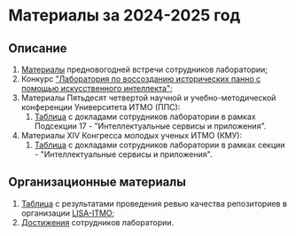 # Материалы за 2024-2025 год

## Описание
1. [Материалы](https://github.com/LISA-ITMO/LISA-Hub/blob/main/materials/2024_2025/LISA_НГ_Итоги_набора.pdf) 
предновогодней встречи сотрудников лаборатории;
2. Конкурс ["Лаборатория по воссозданию исторических панно с помощью искусственного интеллекта"](https://lisa-itmo.github.io/LISA-Hub/materials/2024_2025/laboratory_for_recreating_historical_murals.html);
2. Материалы Пятьдесят четвертой научной и учебно-методической конференции Университета ИТМО (ППС):
   1. [Таблица](https://docs.google.com/spreadsheets/d/1TPZVgilyc_k-g9WjdacVcD96ksmFncxPjHiNSl1Twek/edit?gid=0#gid=0) с 
докладами сотрудников лаборатории в рамках Подсекции 17 - "Интеллектуальные сервисы и приложения".
3. Материалы XIV Конгресса молодых ученых ИТМО (КМУ):
   1. [Таблица](https://docs.google.com/spreadsheets/d/1gOSdKoiGNAcrqrA9Tkvnl-Bi-9Q7IDF6DMqTd-IAsZM/edit?usp=sharing) с 
докладами сотрудников лаборатории в рамках секции - "Интеллектуальные сервисы и приложения".

## Организационные материалы
1. [Таблица](https://docs.google.com/spreadsheets/d/1Ff9P7tfOHpKHDEJ9KsSo9dVRYl723uCGMWu4xC9rooc/edit?usp=sharing) с 
результатами проведения ревью качества репозиториев в организации [LISA-ITMO](https://github.com/orgs/LISA-ITMO/repositories);
2. [Достижения](https://lisa-itmo.github.io/LISA-Hub/materials/2024_2025/achievements/achievements_general_2024_2025.html) сотрудников лаборатории.